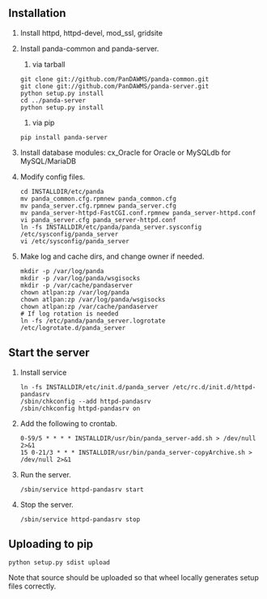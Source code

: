 Installation
--------------------

1. Install httpd, httpd-devel, mod_ssl, gridsite

1. Install panda-common and panda-server.
   1. via tarball
   ```
   git clone git://github.com/PanDAWMS/panda-common.git
   git clone git://github.com/PanDAWMS/panda-server.git
   python setup.py install
   cd ../panda-server
   python setup.py install
   ```
   1. via pip
   ```
   pip install panda-server
   ``` 
   
1. Install database modules: cx_Oracle for Oracle or MySQLdb for MySQL/MariaDB
1. Modify config files.

   ```
   cd INSTALLDIR/etc/panda
   mv panda_common.cfg.rpmnew panda_common.cfg
   mv panda_server.cfg.rpmnew panda_server.cfg       
   mv panda_server-httpd-FastCGI.conf.rpmnew panda_server-httpd.conf        
   vi panda_server.cfg panda_server-httpd.conf
   ln -fs INSTALLDIR/etc/panda/panda_server.sysconfig /etc/sysconfig/panda_server
   vi /etc/sysconfig/panda_server
   ```

1. Make log and cache dirs, and change owner if needed. 
   ```
   mkdir -p /var/log/panda
   mkdir -p /var/log/panda/wsgisocks
   mkdir -p /var/cache/pandaserver
   chown atlpan:zp /var/log/panda
   chown atlpan:zp /var/log/panda/wsgisocks
   chown atlpan:zp /var/cache/pandaserver
   # If log rotation is needed
   ln -fs /etc/panda/panda_server.logrotate /etc/logrotate.d/panda_server
   ```

Start the server
--------------------

1. Install service
   ```
   ln -fs INSTALLDIR/etc/init.d/panda_server /etc/rc.d/init.d/httpd-pandasrv
   /sbin/chkconfig --add httpd-pandasrv
   /sbin/chkconfig httpd-pandasrv on
   ```

1. Add the following to crontab.
   ```
   0-59/5 * * * * INSTALLDIR/usr/bin/panda_server-add.sh > /dev/null 2>&1
   15 0-21/3 * * * INSTALLDIR/usr/bin/panda_server-copyArchive.sh > /dev/null 2>&1
   ```
   
1. Run the server.
   ```
   /sbin/service httpd-pandasrv start
   ```

1. Stop the server.
   ```
   /sbin/service httpd-pandasrv stop
   ```


Uploading to pip
--------------------
```
python setup.py sdist upload
```
Note that source should be uploaded so that wheel locally generates setup files correctly.
 

